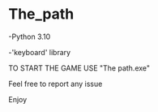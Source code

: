 # The_path

-Python 3.10

-'keyboard' library

TO START THE GAME USE "The path.exe"


Feel free to report any issue

Enjoy
